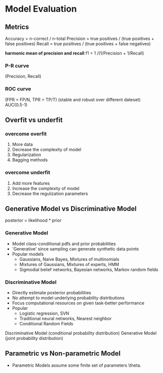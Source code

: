 # Model Evaluation

## Metrics

Accuracy = n-correct / n-total
Precision = true positives / (true positives + false positives)
Recall = true positives / (true positives + false negatives)

**harmonic mean of precision and recall**
f1 = 1 /(1/Precision + 1/Recall)

### P-R curve
(Precision, Recall)

### ROC curve
(FPR = FP/N, TPR = TP/T)
(stable and robust over different dateset)
AUC(0.5-1)

## Overfit vs underfit

### overcome overfit
1. More data
2. Decrease the complexity of model
3. Regularization
4. Bagging methods

### overcome underfit
1. Add more features
2. Increase the complexity of model
3. Decrease the regulization parameters

## Generative Model vs Discriminative Model

posterior = likelihood * prior

### Generative Model
- Model class-conditional pdfs and prior probabilities
- 'Generative' since sampling can generate synthetic data points
- Popular models
    - Gaussians, Naive Bayes, Mixtures of multinomials
    - Mixtures of Gaussians, Mixtures of experts, HMM
    - Sigmodial belief networks, Bayesian networks, Markov random fields

### Discriminative Model
- Directly estimate posterior probabilities
- No attempt to model underlying probability distributions
- Focus computational resources on given task-better performance
- Popular
    - Logistic regression, SVN
    - Traditional neural networks, Nearest neighbor
    - Conditional Random Fields

Discriminative Model (conditional probability distribution)
Generative Model (joint probability distribution)

## Parametric vs Non-parametric Model

- Parametric Models assume some finite set of parameters \theta.